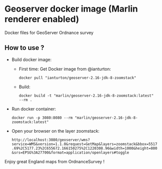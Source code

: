 # Geoserver docker image (Marlin renderer enabled)
Docker files for GeoServer Ordnance survey

How to use ?
------------

* Build docker image:
    * First time:
        Get Docker image from @ianturton:
        
        ```docker pull "ianturton/geoserver-2.16-jdk-8-zoomstack"```

    * Build:
    
        ```docker build -t "marlin/geoserver-2.16-jdk-8-zoomstack:latest" --rm .```

 * Run docker container:
 
     ```docker run -p 3080:8080 --rm "marlin/geoserver-2.16-jdk-8-zoomstack:latest"```

 * Open your browser on the layer zoomstack:

   ```http://localhost:3080/geoserver/wms?service=WMS&version=1.1.0&request=GetMap&layers=zoomstack&bbox=5517.69%2C5177.23%2C655672.166150275%2C1220308.96&width=1000&height=800&srs=EPSG%3A27700&format=application/openlayers#toggle```

Enjoy great England maps from OrdnanceSurvey !

